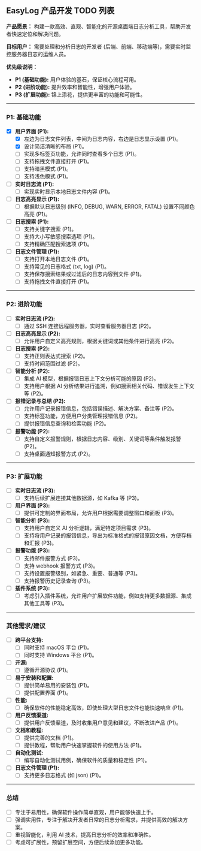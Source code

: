 ## EasyLog 产品开发 TODO 列表

**产品愿景：** 构建一款高效、直观、智能化的开源桌面端日志分析工具，帮助开发者快速定位和解决问题。

**目标用户：** 需要处理和分析日志的开发者 (后端、前端、移动端等)，需要实时监控服务器日志的运维人员。

**优先级说明：**
- **P1 (基础功能):**  用户体验的基石，保证核心流程可用。
- **P2 (进阶功能):**  提升效率和智能性，增强用户体验。
- **P3 (扩展功能):**  锦上添花，提供更丰富的功能和可能性。

---

### P1: 基础功能

- [x] **用户界面 (P1):**
    - [x] 左边为日志文件列表，中间为日志内容，右边是日志显示设置 (P1)。
    - [x] 设计简洁清晰的布局 (P1)。
    - [ ] 实现多标签页功能，允许同时查看多个日志 (P1)。
    - [ ] 支持拖拽文件直接打开 (P1)。
    - [ ] 支持暗黑模式 (P1)。
    - [ ] 支持浅色模式 (P1)。
- [ ] **实时日志流 (P1):**
    - [ ] 实现实时显示本地日志文件内容 (P1)。
- [ ] **日志高亮显示 (P1):**
    - [ ] 根据默认日志级别 (INFO, DEBUG, WARN, ERROR, FATAL) 设置不同颜色高亮 (P1)。
- [ ] **日志搜索 (P1):**
    - [ ] 支持关键字搜索 (P1)。
    - [ ] 支持大小写敏感搜索选项 (P1)。
    - [ ] 支持精确匹配搜索选项 (P1)。
- [ ] **日志文件管理 (P1):**
    - [ ] 支持打开本地日志文件 (P1)。
    - [ ] 支持常见的日志格式 (txt, log) (P1)。
    - [ ] 支持保存搜索结果或过滤后的日志内容到文件 (P1)。
    - [ ] 支持拖拽文件直接打开 (P1)。

---

### P2: 进阶功能

- [ ] **实时日志流 (P2):**
    - [ ] 通过 SSH 连接远程服务器，实时查看服务器日志 (P2)。
- [ ] **日志高亮显示 (P2):**
    - [ ] 允许用户自定义高亮规则，根据关键词或其他条件进行高亮 (P2)。
- [ ] **日志搜索 (P2):**
    - [ ] 支持正则表达式搜索 (P2)。
    - [ ] 支持时间范围过滤 (P2)。
- [ ] **智能分析 (P2):**
    - [ ] 集成 AI 模型，根据报错日志上下文分析可能的原因 (P2)。
    - [ ] 支持用户根据 AI 分析结果进行追溯，例如搜索相关代码、错误发生上下文等 (P2)。
- [ ] **报错记录与总结 (P2):**
    - [ ] 允许用户记录报错信息，包括错误描述、解决方案、备注等 (P2)。
    - [ ] 支持标签功能，方便用户分类管理报错信息 (P2)。
    - [ ] 提供报错信息查询和检索功能 (P2)。
- [ ] **报警功能 (P2):**
    - [ ] 支持自定义报警规则，根据日志内容、级别、关键词等条件触发报警 (P2)。
    - [ ] 支持桌面通知报警方式 (P2)。

---

### P3: 扩展功能

- [ ] **实时日志流 (P3):**
    - [ ] 支持后续扩展连接其他数据源，如 Kafka 等 (P3)。
- [ ] **用户界面 (P3):**
    - [ ] 提供可定制的界面布局，允许用户根据需要调整窗口和面板 (P3)。
- [ ] **智能分析 (P3):**
    - [ ] 支持用户自定义 AI 分析逻辑，满足特定项目需求 (P3)。
    - [ ] 支持将用户记录的报错信息，导出为标准格式的报错原因文档，方便存档和汇报 (P3)。
- [ ] **报警功能 (P3):**
    - [ ] 支持邮件报警方式 (P3)。
    - [ ] 支持 webhook 报警方式 (P3)。
    - [ ] 支持设置报警级别，如紧急、重要、普通等 (P3)。
    - [ ] 支持报警历史记录查询 (P3)。
- [ ] **插件系统 (P3):**
    - [ ] 考虑引入插件系统，允许用户扩展软件功能，例如支持更多数据源、集成其他工具等 (P3)。

---

### 其他需求/建议

- [ ] **跨平台支持:**
    - [ ] 同时支持 macOS 平台 (P1)。
    - [ ] 同时支持 Windows 平台 (P1)。
- [ ] **开源:**
    - [ ] 遵循开源协议 (P1)。
- [ ] **易于安装和配置:**
    - [ ] 提供简单易用的安装包 (P1)。
    - [ ] 提供配置界面 (P1)。
- [ ] **性能:**
    - [ ] 确保软件的性能稳定高效，即使处理大型日志文件也能快速响应 (P1)。
- [ ] **用户反馈渠道:**
    - [ ] 提供用户反馈渠道，及时收集用户意见和建议，不断改进产品 (P1)。
- [ ] **文档和教程:**
    - [ ] 提供完善的文档 (P1)。
    - [ ] 提供教程，帮助用户快速掌握软件的使用方法 (P1)。
- [ ] **自动化测试:**
    - [ ] 编写自动化测试用例，确保软件的质量和稳定性 (P1)。
- [ ] **日志文件管理 (P1):**
    - [ ] 支持更多日志格式 (如 json) (P1)。

---

### 总结

- [ ] 专注于易用性，确保软件操作简单直观，用户能够快速上手。
- [ ] 强调实用性，专注于解决开发者日常的日志分析需求，并提供高效的解决方案。
- [ ] 重视智能化，利用 AI 技术，提高日志分析的效率和准确性。
- [ ] 考虑可扩展性，预留扩展空间，方便后续添加更多功能。